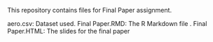 This repository contains files for Final Paper assignment.

aero.csv: Dataset used.
Final Paper.RMD: The R Markdown file .
Final Paper.HTML: The slides for the final paper
